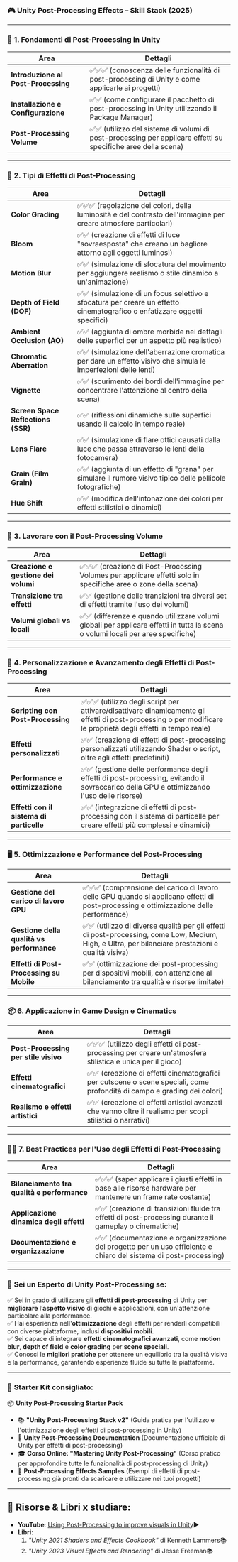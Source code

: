 ### 🎮 **Unity Post-Processing Effects – Skill Stack (2025)**

---

### 🔑 **1. Fondamenti di Post-Processing in Unity**

| Area                                | Dettagli                                                                                                      |
| ----------------------------------- | ------------------------------------------------------------------------------------------------------------- |
| **Introduzione al Post-Processing** | ✅✅✅ (conoscenza delle funzionalità di post-processing di Unity e come applicarle ai progetti)              |
| **Installazione e Configurazione**  | ✅✅ (come configurare il pacchetto di post-processing in Unity utilizzando il Package Manager)               |
| **Post-Processing Volume**          | ✅✅ (utilizzo del sistema di volumi di post-processing per applicare effetti su specifiche aree della scena) |

---

### 🎨 **2. Tipi di Effetti di Post-Processing**

| Area                               | Dettagli                                                                                                                   |
| ---------------------------------- | -------------------------------------------------------------------------------------------------------------------------- |
| **Color Grading**                  | ✅✅✅ (regolazione dei colori, della luminosità e del contrasto dell'immagine per creare atmosfere particolari)           |
| **Bloom**                          | ✅✅ (creazione di effetti di luce "sovraesposta" che creano un bagliore attorno agli oggetti luminosi)                    |
| **Motion Blur**                    | ✅✅ (simulazione di sfocatura del movimento per aggiungere realismo o stile dinamico a un'animazione)                     |
| **Depth of Field (DOF)**           | ✅✅ (simulazione di un focus selettivo e sfocatura per creare un effetto cinematografico o enfatizzare oggetti specifici) |
| **Ambient Occlusion (AO)**         | ✅✅ (aggiunta di ombre morbide nei dettagli delle superfici per un aspetto più realistico)                                |
| **Chromatic Aberration**           | ✅✅ (simulazione dell'aberrazione cromatica per dare un effetto visivo che simula le imperfezioni delle lenti)            |
| **Vignette**                       | ✅✅ (scurimento dei bordi dell'immagine per concentrare l'attenzione al centro della scena)                               |
| **Screen Space Reflections (SSR)** | ✅✅ (riflessioni dinamiche sulle superfici usando il calcolo in tempo reale)                                              |
| **Lens Flare**                     | ✅✅ (simulazione di flare ottici causati dalla luce che passa attraverso le lenti della fotocamera)                       |
| **Grain (Film Grain)**             | ✅✅ (aggiunta di un effetto di "grana" per simulare il rumore visivo tipico delle pellicole fotografiche)                 |
| **Hue Shift**                      | ✅✅ (modifica dell'intonazione dei colori per effetti stilistici o dinamici)                                              |

---

### 🧩 **3. Lavorare con il Post-Processing Volume**

| Area                                | Dettagli                                                                                                                         |
| ----------------------------------- | -------------------------------------------------------------------------------------------------------------------------------- |
| **Creazione e gestione dei volumi** | ✅✅✅ (creazione di Post-Processing Volumes per applicare effetti solo in specifiche aree o zone della scena)                   |
| **Transizione tra effetti**         | ✅✅ (gestione delle transizioni tra diversi set di effetti tramite l'uso dei volumi)                                            |
| **Volumi globali vs locali**        | ✅✅ (differenze e quando utilizzare volumi globali per applicare effetti in tutta la scena o volumi locali per aree specifiche) |

---

### 🌟 **4. Personalizzazione e Avanzamento degli Effetti di Post-Processing**

| Area                                     | Dettagli                                                                                                                                                        |
| ---------------------------------------- | --------------------------------------------------------------------------------------------------------------------------------------------------------------- |
| **Scripting con Post-Processing**        | ✅✅✅ (utilizzo degli script per attivare/disattivare dinamicamente gli effetti di post-processing o per modificare le proprietà degli effetti in tempo reale) |
| **Effetti personalizzati**               | ✅✅ (creazione di effetti di post-processing personalizzati utilizzando Shader o script, oltre agli effetti predefiniti)                                       |
| **Performance e ottimizzazione**         | ✅✅ (gestione delle performance degli effetti di post-processing, evitando il sovraccarico della GPU e ottimizzando l'uso delle risorse)                       |
| **Effetti con il sistema di particelle** | ✅✅ (integrazione di effetti di post-processing con il sistema di particelle per creare effetti più complessi e dinamici)                                      |

---

### 🖥️ **5. Ottimizzazione e Performance del Post-Processing**

| Area                                      | Dettagli                                                                                                                                            |
| ----------------------------------------- | --------------------------------------------------------------------------------------------------------------------------------------------------- |
| **Gestione del carico di lavoro GPU**     | ✅✅✅ (comprensione del carico di lavoro delle GPU quando si applicano effetti di post-processing e ottimizzazione delle performance)              |
| **Gestione della qualità vs performance** | ✅✅ (utilizzo di diverse qualità per gli effetti di post-processing, come Low, Medium, High, e Ultra, per bilanciare prestazioni e qualità visiva) |
| **Effetti di Post-Processing su Mobile**  | ✅✅ (ottimizzazione dei post-processing per dispositivi mobili, con attenzione al bilanciamento tra qualità e risorse limitate)                    |

---

### 📦 **6. Applicazione in Game Design e Cinematics**

| Area                                 | Dettagli                                                                                                                 |
| ------------------------------------ | ------------------------------------------------------------------------------------------------------------------------ |
| **Post-Processing per stile visivo** | ✅✅✅ (utilizzo degli effetti di post-processing per creare un'atmosfera stilistica e unica per il gioco)               |
| **Effetti cinematografici**          | ✅✅ (creazione di effetti cinematografici per cutscene o scene speciali, come profondità di campo e grading dei colori) |
| **Realismo e effetti artistici**     | ✅✅ (creazione di effetti artistici avanzati che vanno oltre il realismo per scopi stilistici o narrativi)              |

---

### 🧑‍💻 **7. Best Practices per l'Uso degli Effetti di Post-Processing**

| Area                                        | Dettagli                                                                                                          |
| ------------------------------------------- | ----------------------------------------------------------------------------------------------------------------- |
| **Bilanciamento tra qualità e performance** | ✅✅✅ (saper applicare i giusti effetti in base alle risorse hardware per mantenere un frame rate costante)      |
| **Applicazione dinamica degli effetti**     | ✅✅ (creazione di transizioni fluide tra effetti di post-processing durante il gameplay o cinematiche)           |
| **Documentazione e organizzazione**         | ✅✅ (documentazione e organizzazione del progetto per un uso efficiente e chiaro del sistema di post-processing) |

---

### 🎯 **Sei un Esperto di Unity Post-Processing se:**

✅ Sei in grado di utilizzare gli **effetti di post-processing** di Unity per **migliorare l’aspetto visivo** di giochi e applicazioni, con un'attenzione particolare alla performance.  
✅ Hai esperienza nell'**ottimizzazione** degli effetti per renderli compatibili con diverse piattaforme, inclusi **dispositivi mobili**.  
✅ Sei capace di integrare **effetti cinematografici avanzati**, come **motion blur**, **depth of field** e **color grading** per **scene speciali**.  
✅ Conosci le **migliori pratiche** per ottenere un equilibrio tra la qualità visiva e la performance, garantendo esperienze fluide su tutte le piattaforme.

---

### 🎁 **Starter Kit** consigliato:

📦 **Unity Post-Processing Starter Pack**

- 📚 **"Unity Post-Processing Stack v2"** (Guida pratica per l'utilizzo e l'ottimizzazione degli effetti di post-processing in Unity)
- 🧩 **Unity Post-Processing Documentation** (Documentazione ufficiale di Unity per effetti di post-processing)
- 🎓 **Corso Online: "Mastering Unity Post-Processing"** (Corso pratico per approfondire tutte le funzionalità di post-processing di Unity)
- 🎥 **Post-Processing Effects Samples** (Esempi di effetti di post-processing già pronti da scaricare e utilizzare nei tuoi progetti)

---

## 📘 Risorse & Libri x studiare:

- **YouTube**: [Using Post-Processing to improve visuals in Unity](https://www.youtube.com/watch?v=_PzYAbPpK8k&ab_channel=GameDevGuide)▶️
- **Libri**:
  1. _"Unity 2021 Shaders and Effects Cookbook"_ di Kenneth Lammers📚
  2. _"Unity 2023 Visual Effects and Rendering"_ di Jesse Freeman📚
